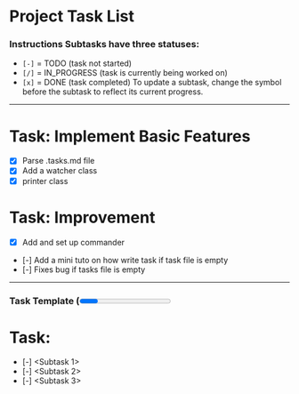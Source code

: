 # Project Task List
### Instructions Subtasks have three statuses:
- `[-]` = TODO (task not started)
- `[/]` = IN_PROGRESS (task is currently being worked on)
- `[x]` = DONE (task completed)
To update a subtask, change the symbol before the subtask to reflect its current progress.

--- 

# Task: Implement Basic Features
- [x] Parse .tasks.md file
- [x] Add a watcher class 
- [x] printer class

# Task: Improvement
- [x] Add and set up commander
- [-] Add a mini tuto on how write task if task file is empty
- [-] Fixes bug if tasks file is empty 

---
### Task Template (<Progress Percentage>%)

# Task: <Task Title>
- [-] <Subtask 1>
- [-] <Subtask 2>
- [-] <Subtask 3>
